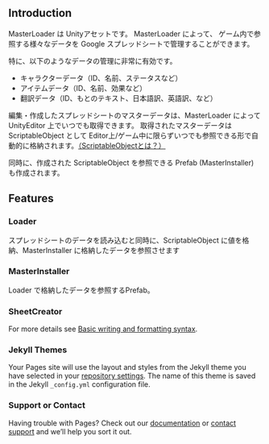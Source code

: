 ## Introduction

MasterLoader は Unityアセットです。
MasterLoader によって、 ゲーム内で参照する様々なデータを Google スプレッドシートで管理することができます。

特に、以下のようなデータの管理に非常に有効です。
- キャラクターデータ（ID、名前、ステータスなど）
- アイテムデータ（ID、名前、効果など）
- 翻訳データ（ID、もとのテキスト、日本語訳、英語訳、など）

編集・作成したスプレッドシートのマスターデータは、MasterLoader によって UnityEditor 上でいつでも取得できます。
取得されたマスターデータは ScriptableObject として Editor上/ゲーム中に限らずいつでも参照できる形で自動的に格納されます。[（ScriptableObjectとは？）](https://docs.unity3d.com/ja/2018.4/Manual/class-ScriptableObject.html)

同時に、作成された ScriptableObject を参照できる Prefab (MasterInstaller) も作成されます。

## Features

### Loader

スプレッドシートのデータを読み込むと同時に、ScriptableObject に値を格納、MasterInstaller に格納したデータを参照させます

### MasterInstaller

Loader で格納したデータを参照するPrefab。

### SheetCreator


For more details see [Basic writing and formatting syntax](https://docs.github.com/en/github/writing-on-github/getting-started-with-writing-and-formatting-on-github/basic-writing-and-formatting-syntax).

### Jekyll Themes

Your Pages site will use the layout and styles from the Jekyll theme you have selected in your [repository settings](https://github.com/john95206/MasterLoaderRelease/settings/pages). The name of this theme is saved in the Jekyll `_config.yml` configuration file.

### Support or Contact

Having trouble with Pages? Check out our [documentation](https://docs.github.com/categories/github-pages-basics/) or [contact support](https://support.github.com/contact) and we’ll help you sort it out.
